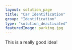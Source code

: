 ```yaml
---
layout: solution_page
title: "Car Identification"
group: "Identification"
type: "solution_deactivated"
featuredImage: parking.jpg
---
```

This is a really good idea!

